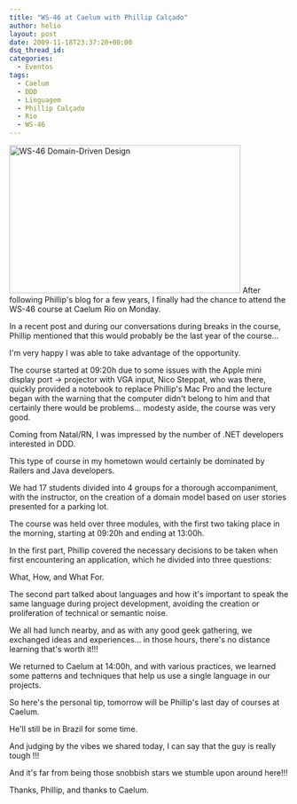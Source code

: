 ```yaml
---
title: "WS-46 at Caelum with Phillip Calçado"
author: helio
layout: post
date: 2009-11-18T23:37:20+00:00
dsq_thread_id:
categories:
  - Eventos
tags:
  - Caelum
  - DDD
  - Linguagem
  - Phillip Calçado
  - Rio
  - WS-46
---
```


<img class="aligncenter size-full wp-image-83" src="/uploads/2009/11/dsc00511.jpg" alt="WS-46 Domain-Driven Design" width="417" height="267" srcset="/uploads/2009/11/dsc00511.jpg 417w, /uploads/2009/11/dsc00511-300x192.jpg 300w" sizes="(max-width: 417px) 100vw, 417px" /> After following Phillip's blog for a few years, I finally had the chance to attend the WS-46 course at Caelum Rio on Monday.

In a recent post and during our conversations during breaks in the course, Phillip mentioned that this would probably be the last year of the course...

I'm very happy I was able to take advantage of the opportunity.

The course started at 09:20h due to some issues with the Apple mini display port -> projector with VGA input, Nico Steppat, who was there, quickly provided a notebook to replace Phillip's Mac Pro and the lecture began with the warning that the computer didn't belong to him and that certainly there would be problems... modesty aside, the course was very good.

Coming from Natal/RN, I was impressed by the number of .NET developers interested in DDD.

This type of course in my hometown would certainly be dominated by Railers and Java developers.

We had 17 students divided into 4 groups for a thorough accompaniment, with the instructor, on the creation of a domain model based on user stories presented for a parking lot.

The course was held over three modules, with the first two taking place in the morning, starting at 09:20h and ending at 13:00h.

In the first part, Phillip covered the necessary decisions to be taken when first encountering an application, which he divided into three questions:

What, How, and What For.

The second part talked about languages and how it's important to speak the same language during project development, avoiding the creation or proliferation of technical or semantic noise.

We all had lunch nearby, and as with any good geek gathering, we exchanged ideas and experiences... in those hours, there's no distance learning that's worth it!!!

We returned to Caelum at 14:00h, and with various practices, we learned some patterns and techniques that help us use a single language in our projects.

So here's the personal tip, tomorrow will be Phillip's last day of courses at Caelum.

He'll still be in Brazil for some time.

And judging by the vibes we shared today, I can say that the guy is really tough !!!

And it's far from being those snobbish stars we stumble upon around here!!!

Thanks, Phillip, and thanks to Caelum.
